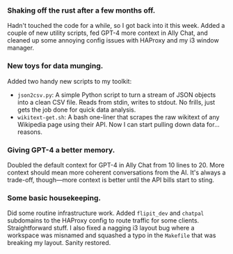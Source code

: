 ### **Shaking off the rust after a few months off.**
Hadn't touched the code for a while, so I got back into it this week. Added a couple of new utility scripts, fed GPT-4 more context in Ally Chat, and cleaned up some annoying config issues with HAProxy and my i3 window manager.

### **New toys for data munging.**
Added two handy new scripts to my toolkit:
*   `json2csv.py`: A simple Python script to turn a stream of JSON objects into a clean CSV file. Reads from stdin, writes to stdout. No frills, just gets the job done for quick data analysis.
*   `wikitext-get.sh`: A bash one-liner that scrapes the raw wikitext of any Wikipedia page using their API. Now I can start pulling down data for... reasons.

### **Giving GPT-4 a better memory.**
Doubled the default context for GPT-4 in Ally Chat from 10 lines to 20. More context should mean more coherent conversations from the AI. It's always a trade-off, though—more context is better until the API bills start to sting.

### **Some basic housekeeping.**
Did some routine infrastructure work. Added `flipit_dev` and `chatpal` subdomains to the HAProxy config to route traffic for some clients. Straightforward stuff. I also fixed a nagging i3 layout bug where a workspace was misnamed and squashed a typo in the `Makefile` that was breaking my layout. Sanity restored.
